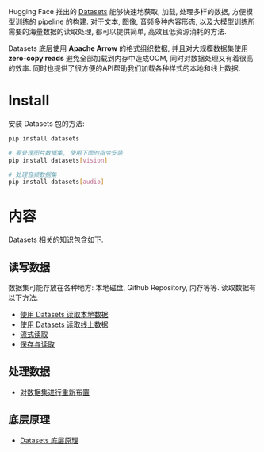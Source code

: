 Hugging Face 推出的 [Datasets](https://huggingface.co/docs/datasets/main/en/index) 能够快速地获取, 加载, 处理多样的数据, 方便模型训练的 pipeline 的构建. 对于文本, 图像, 音频多种内容形态, 以及大模型训练所需要的海量数据的读取处理, 都可以提供简单, 高效且低资源消耗的方法.

Datasets 底层使用 **Apache Arrow** 的格式组织数据, 并且对大规模数据集使用 **zero-copy reads** 避免全部加载到内存中造成OOM, 同时对数据处理又有着很高的效率. 同时也提供了很方便的API帮助我们加载各种样式的本地和线上数据.

# Install

安装 Datasets 包的方法:

```bash
pip install datasets

# 要处理图片数据集, 使用下面的指令安装
pip install datasets[vision]

# 处理音频数据集
pip install datasets[audio]
```

# 内容

Datasets 相关的知识包含如下.

## 读写数据

数据集可能存放在各种地方: 本地磁盘, Github Repository, 内存等等. 读取数据有以下方法:


- [使用 Datasets 读取本地数据](/docs/framework/datasets/读取本地数据.md)
- [使用 Datasets 读取线上数据](/docs/framework/datasets/读取线上数据.md)
- [流式读取](/docs/framework/datasets/流式读取.md)
- [保存与读取](/docs/framework/datasets/保存与读取.md)

## 处理数据

- [对数据集进行重新布置](/docs/framework/datasets/对数据集进行重新布置.md)

## 底层原理

- [Datasets 底层原理](/docs/framework/datasets/底层原理.md)
